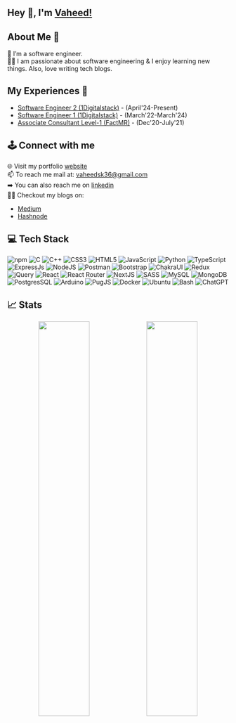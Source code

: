 ## Hey 👋, I'm [Vaheed!](https://www.linkedin.com/in/sk36/)


## About Me 🚀
🌱 I’m a software engineer. </br>
👨‍💻 I am passionate about software engineering & I enjoy learning new things. Also, love writing tech blogs.</br>


## My Experiences 🙌
- [Software Engineer 2 (1Digitalstack)](https://1digitalstack.ai/) - (April'24-Present)
- [Software Engineer 1 (1Digitalstack)](https://1digitalstack.ai/) - (March'22-March'24)
- [Associate Consultant Level-1 (FactMR)](https://www.factmr.com/) - (Dec'20-July'21)


## 🕹️ Connect with me
🌐 Visit my portfolio [website](https://vaheedshaik.tech/) <br/>
📫 To reach me mail at: vaheedsk36@gmail.com  <br/>
➡️ You can also reach me on [linkedin](https://www.linkedin.com/in/sk36/)  <br/>
🧑‍💻 Checkout my blogs on:
- [Medium](https://medium.com/@vaheedsk36)
- [Hashnode](https://codersk36.hashnode.dev/)


## 💻 Tech Stack
![npm](https://img.shields.io/badge/npm-CB3837?style=flat&logo=npm&logoColor=white)
![C](https://img.shields.io/badge/c-%2300599C.svg?style=flat&logo=c%2B%2B&logoColor=white)
![C++](https://img.shields.io/badge/c++-%2300599C.svg?style=flat&logo=c%2B%2B&logoColor=white)
![CSS3](https://img.shields.io/badge/css3-%231572B6.svg?style=flat&logo=css3&logoColor=white)
![HTML5](https://img.shields.io/badge/Html5-%23E34F26.svg?style=flat&logo=html5&logoColor=white)
![JavaScript](https://img.shields.io/badge/Javascript-%23323330.svg?style=flat&logo=javascript&logoColor=%23F7DF1E)
![Python](https://img.shields.io/badge/Python-3670A0?style=flat&logo=python&logoColor=ffdd54)
![TypeScript](https://img.shields.io/badge/Typescript-%23007ACC.svg?style=flat&logo=typescript&logoColor=white) 
![ExpressJs](https://img.shields.io/badge/Express.js-000000?style=flat&logo=express&logoColor=white)
![NodeJS](https://img.shields.io/badge/Node.js-339933?style=flat&logo=nodedotjs&logoColor=white)
![Postman](https://img.shields.io/badge/Postman-FF6C37?style=flat&logo=Postman&logoColor=white)
![Bootstrap](https://img.shields.io/badge/Bootstrap-%23563D7C.svg?style=flat&logo=bootstrap&logoColor=white)
![ChakraUI](https://img.shields.io/badge/Chakra--UI-319795?style=flat&logo=chakra-ui&logoColor=white)
![Redux](https://img.shields.io/badge/Redux-%23593d88.svg?style=flat&logo=redux&logoColor=white)
![jQuery](https://img.shields.io/badge/jquery-%230769AD.svg?style=flat&logo=jquery&logoColor=white)
![React](https://img.shields.io/badge/React-%2320232a.svg?style=flat&logo=react&logoColor=%2361DAFB)
![React Router](https://img.shields.io/badge/React_Router-CA4245?style=flat&logo=react-router&logoColor=white)
![NextJS](https://img.shields.io/badge/Next%20js-000000?style=flat&logo=nextdotjs&logoColor=white)
![SASS](https://img.shields.io/badge/SASS-hotpink.svg?style=flat&logo=SASS&logoColor=white)
![MySQL](https://img.shields.io/badge/Mysql-%2300f.svg?style=flat&logo=mysql&logoColor=white)
![MongoDB](https://img.shields.io/badge/MongoDB-4EA94B?style=flat&logo=mongodb&logoColor=white)
![PostgresSQL](https://img.shields.io/badge/PostgreSQL-316192?style=flat&logo=postgresql&logoColor=white)
![Arduino](https://img.shields.io/badge/-Arduino-00979D?style=flat&logo=Arduino&logoColor=white)
![PugJS](https://img.shields.io/badge/Pug-E3C29B?style=flat&logo=pug&logoColor=black)
![Docker](https://img.shields.io/badge/docker-%230db7ed.svg?style=flat&logo=docker&logoColor=white)
![Ubuntu](https://img.shields.io/badge/Ubuntu-E95420?style=flat&logo=ubuntu&logoColor=white)
![Bash](https://img.shields.io/badge/-Bash-4EAA25?logo=gnu-bash&logoColor=ffffff&labelColor=4EAA25)
![ChatGPT](https://img.shields.io/badge/ChatGPT-74aa9c?style=flat&logo=openai&logoColor=white)

<!---
vaheedsk36/vaheedsk36 is a ✨ special ✨ repository because its `README.md` (this file) appears on your GitHub profile.
You can click the Preview link to take a look at your changes.
--->
## 📈 Stats

<p align="center">
  <img width="48%" src="https://github-readme-stats.vercel.app/api?username=vaheedsk36&show_icons=true" />
  <img width="48%" src="https://github-readme-streak-stats.herokuapp.com/?user=vaheedsk36&show_icons" />
</p>




